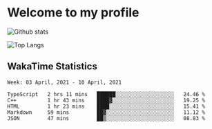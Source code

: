 # Welcome to my profile

![Github stats](https://github-readme-stats.vercel.app/api?username=xinthose&show_icons=true&theme=radical&count_private=true)

![Top Langs](https://github-readme-stats.vercel.app/api/top-langs/?username=xinthose)

## WakaTime Statistics
<!--START_SECTION:waka-->
```text
Week: 03 April, 2021 - 10 April, 2021

TypeScript   2 hrs 11 mins   ██████░░░░░░░░░░░░░░░░░░░   24.46 % 
C++          1 hr 43 mins    ████▓░░░░░░░░░░░░░░░░░░░░   19.25 % 
HTML         1 hr 23 mins    ████░░░░░░░░░░░░░░░░░░░░░   15.41 % 
Markdown     59 mins         ██▓░░░░░░░░░░░░░░░░░░░░░░   11.12 % 
JSON         47 mins         ██▒░░░░░░░░░░░░░░░░░░░░░░   08.83 % 
```
<!--END_SECTION:waka-->
